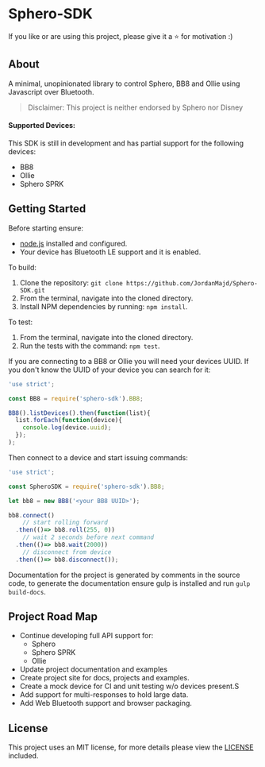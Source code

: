 # Sphero-SDK

If you like or are using this project, please give it a :star: for motivation :)

## About

A minimal, unopinionated library to control Sphero, BB8 and Ollie using Javascript over Bluetooth.

> Disclaimer: This project is neither endorsed by Sphero nor Disney

#### Supported Devices:

This SDK is still in development and has partial support for the following devices:

- BB8
- Ollie
- Sphero SPRK

## Getting Started

Before starting ensure:

- [node.js](https://nodejs.org/en/) installed and configured.
- Your device has Bluetooth LE support and it is enabled.

To build:

1. Clone the repository: `git clone https://github.com/JordanMajd/Sphero-SDK.git`
1. From the terminal, navigate into the cloned directory.
1. Install NPM dependencies by running: `npm install`.

To test:

1. From the terminal, navigate into the cloned directory.
1. Run the tests with the command: `npm test`.

If you are connecting to a BB8 or Ollie you will need your devices UUID. If you don't know the UUID of your device you can search for it:

```javascript
'use strict';

const BB8 = require('sphero-sdk').BB8;

BB8().listDevices().then(function(list){
  list.forEach(function(device){
    console.log(device.uuid);
  });
);
```

Then connect to a device and start issuing commands:

```javascript
'use strict';

const SpheroSDK = require('sphero-sdk').BB8;

let bb8 = new BB8('<your BB8 UUID>');

bb8.connect()
	// start rolling forward
  .then(()=> bb8.roll(255, 0))
	// wait 2 seconds before next command
  .then(()=> bb8.wait(2000))
	// disconnect from device
  .then(()=> bb8.disconnect());
```

Documentation for the project is generated by comments in the source code, to generate the documentation ensure gulp is installed and run `gulp build-docs`.

## Project Road Map

- Continue developing full API support for:
  - Sphero
  - Sphero SPRK
  - Ollie
- Update project documentation and examples
- Create project site for docs, projects and examples.
- Create a mock device for CI and unit testing w/o devices present.S
- Add support for multi-responses to hold large data.
- Add Web Bluetooth support and browser packaging.

## License

This project uses an MIT license, for more details please view the [LICENSE](/LICENSE) included.
